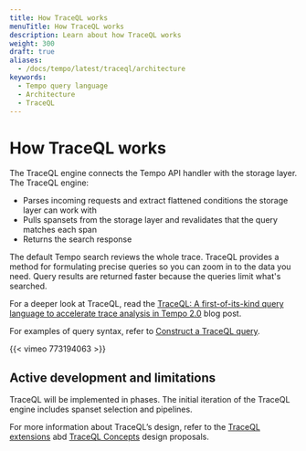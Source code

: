 ```yaml
---
title: How TraceQL works
menuTitle: How TraceQL works
description: Learn about how TraceQL works
weight: 300
draft: true
aliases:
  - /docs/tempo/latest/traceql/architecture
keywords:
  - Tempo query language
  - Architecture
  - TraceQL
---
```


<!-- This page is now hidden. It's very out of date. We need to either update or delete it. -->

# How TraceQL works

The TraceQL engine connects the Tempo API handler with the storage layer. The TraceQL engine:

- Parses incoming requests and extract flattened conditions the storage layer can work with
- Pulls spansets from the storage layer and revalidates that the query matches each span
- Returns the search response

The default Tempo search reviews the whole trace. TraceQL provides a method for formulating precise queries so you can zoom in to the data you need. Query results are returned faster because the queries limit what's searched.

For a deeper look at TraceQL, read the [TraceQL: A first-of-its-kind query language to accelerate trace analysis in Tempo 2.0](/blog/2022/11/30/traceql-a-first-of-its-kind-query-language-to-accelerate-trace-analysis-in-tempo-2.0/) blog post.

For examples of query syntax, refer to [Construct a TraceQL query](https://grafana.com/docs/tempo/<TEMPO_VERSION>/traceql/construct-a-traceql-query).

{{< vimeo 773194063 >}}

## Active development and limitations

TraceQL will be implemented in phases. The initial iteration of the TraceQL engine includes spanset selection and pipelines.

For more information about TraceQL’s design, refer to the [TraceQL extensions](https://github.com/grafana/tempo/blob/main/docs/design-proposals/2023-11%20TraceQL%20Extensions.md) abd [TraceQL Concepts](https://github.com/grafana/tempo/blob/main/docs/design-proposals/2022-04%20TraceQL%20Concepts.md) design proposals.

